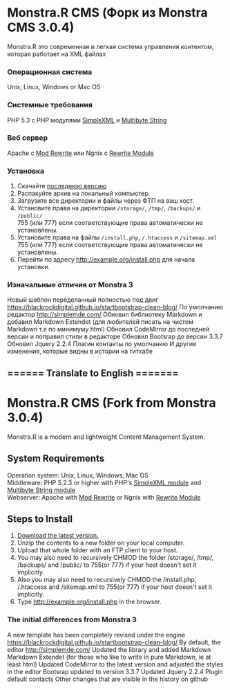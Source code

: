# Monstra.R CMS (Форк из Monstra CMS 3.0.4)
Monstra.R это современная и легкая система управления контентом, которая работает на XML файлах

### Операционная система
Unix, Linux, Windows or Mac OS
### Системные требования
PHP 5.3 с PHP модулями [SimpleXML](http://php.net/simplexml) и [Multibyte String](http://php.net/mbstring)
### Веб сервер
Apache с [Mod Rewrite](http://httpd.apache.org/docs/current/mod/mod_rewrite.html) или Ngnix с [Rewrite Module](http://wiki.nginx.org/HttpRewriteModule)
   
### Установка
1. Скачайте [последнюю версию](https://github.com/ravilrrr/Monstra.R-CMS/releases)
2. Распакуйте архив на локальный компьютер.
3. Загрузите все директории и файлы через ФТП на ваш хост.
4. Установите права на директории `/storage/`, `/tmp/`, `/backups/` и `/public/`<br/>  755 (или 777) если соответствующие права автоматически не установлены.
5. Установите права на файлы `/install.php`, `/.htaccess` и `/sitemap.xml`<br/> 755 (или 777) если соответствующие права автоматически не установлены.
6. Перейти по адресу http://example.org/install.php для начала установки.

### Изначальные отличия от Monstra 3
Новый шаблон переделанный полностью под двиг https://blackrockdigital.github.io/startbootstrap-clean-blog/
По умолчанию редактор http://simplemde.com/
Обновил библиотеку Markdown и добавил Markdown Extendet (для любителей писать на чистом Markdown т.е по минимуму html)
Обновил CodeMirror до последней версии и поправил стили в редакторе
Обновил Bootsrap до версии 3.3.7
Обновил Jquery 2.2.4
Плагин контакты по умолчанию
И другие изменения, которые видны в истории на гитхабе


## ====== Translate to English =======

# Monstra.R CMS (Fork from Monstra 3.0.4)
Monstra.R is a modern and lightweight Content Management System.

## System Requirements
Operation system: Unix, Linux, Windows, Mac OS   
Middleware: PHP 5.2.3 or higher with PHP's [SimpleXML module](http://php.net/simplexml) and [Multibyte String module](http://php.net/mbstring)   
Webserver: Apache with [Mod Rewrite](http://httpd.apache.org/docs/current/mod/mod_rewrite.html) or Ngnix with [Rewrite Module](http://wiki.nginx.org/HttpRewriteModule)   

## Steps to Install
1. [Download the latest version.](https://github.com/ravilrrr/Monstra.R-CMS/releases)
2. Unzip the contents to a new folder on your local computer.
3. Upload that whole folder with an FTP client to your host.
4. You may also need to recursively CHMOD the folder /storage/, /tmp/, /backups/ and /public/ to 755(or 777) if your host doesn't set it implicitly.
5. Also you may also need to recursively CHMOD the /install.php, /.htaccess and /sitemap.xml to 755(or 777) if your host doesn't set it implicitly.
6. Type http://example.org/install.php in the browser.

### The initial differences from Monstra 3
A new template has been completely revised under the engine https://blackrockdigital.github.io/startbootstrap-clean-blog/
By default, the editor http://simplemde.com/
Updated the library and added Markdown Markdown Extendet (for those who like to write in pure Markdown, ie at least html)
Updated CodeMirror to the latest version and adjusted the styles in the editor
Bootsrap updated to version 3.3.7
Updated Jquery 2.2.4
Plugin default contacts
Other changes that are visible in the history on github

